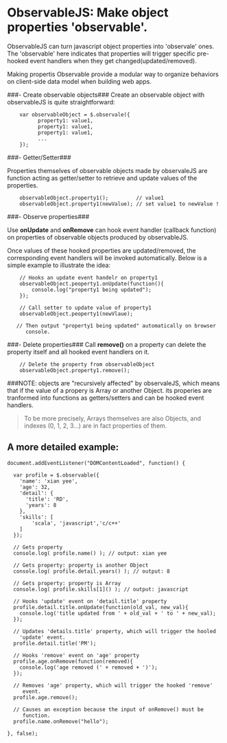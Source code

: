 ObservableJS: Make object properties 'observable'.
=============

ObservableJS can turn javascript object properties into 'observale' ones. The 'observable' here indicates that properties will trigger specific pre-hooked event handlers when they get changed(updated/removed).

Making propertis Observable provide a modular way to organize behaviors on client-side data model when building web apps.

###- Create observable objects###
Create an observable object with observableJS is quite straightforward:

        var observableObject = $.observale({
              property1: value1,
              property1: value1,
              property1: value1,
              ...
        });

###- Getter/Setter###

Properties themselves of observable objects made by observaleJS are function acting as getter/setter to retrieve and update values of the properties.

        observableObject.property1();         // value1
        observableObject.property1(newValue); // set value1 to newValue !

###- Observe properties###

Use **onUpdate** and **onRemove** can hook event handler (callback function) on properties of observable objects produced by observableJS.

Once values of these hooked properties are updated/removed, the corresponding event handlers will be invoked automatically. Below is a simple example to illustrate the idea:

        // Hooks an update event handelr on property1
        observableObject.peoperty1.onUpdate(function(){
            console.log("property1 being updated");
        });

        // Call setter to update value of property1
        observableObject.peoperty1(newVlaue);

       // Then output "property1 being updated" automatically on browser 
          console.

###- Delete properties###
Call **remove()** on a property can delete the property itself and all hooked event handlers on it.
        
        // Delete the property from observableObject
        observableObject.property1.remove(); 

###NOTE: objects are "recursively affected" by observaleJS, which means that if the value of a propery is Array or another Object. its properies are tranformed into functions as getters/setters and can be hooked event handlers.

>To be more precisely, Arrays themselves are also Objects, and indexes (0, 1, 2, 3...) are in fact properties of them.

## A more detailed example:
    document.addEventListener("DOMContentLoaded", function() {

      var profile = $.observable({
        'name': 'xian yee',
        'age': 32,
        'detail': {
          'title': 'RD',
          'years': 8
        },
        'skills': [
            'scala', 'javascript','c/c++'
        ]
      });

      // Gets property
      console.log( profile.name() ); // output: xian yee
 
      // Gets property: property is another Object
      console.log( profile.detail.years() ); // output: 8

      // Gets property: property is Array
      console.log( profile.skills[1]() ); // output: javascript

      // Hooks 'update' event on 'detail.title' property
      profile.detail.title.onUpdate(function(old_val, new_val){
        console.log('title updated from ' + old_val + ' to ' + new_val);
      });

      // Updates 'details.title' property, which will trigger the hooled     
        'update' event.
      profile.detail.title('PM');

      // Hooks 'remove' event on 'age' property
      profile.age.onRemove(function(removed){
        console.log('age removed (' + removed + ')');
      });

      // Removes 'age' property, which will trigger the hooked 'remove' 
         event.
      profile.age.remove();

      // Causes an exception because the input of onRemove() must be 
         function.
      profile.name.onRemove("hello");

    }, false);
